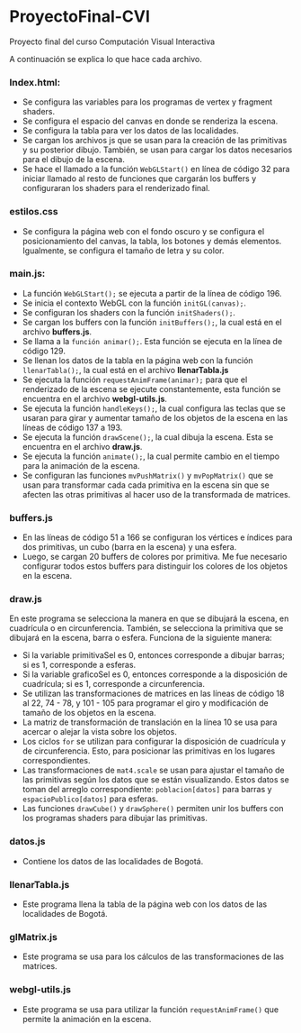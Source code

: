 # ProyectoFinal-CVI
Proyecto final del curso Computación Visual Interactiva

A continuación se explica lo que hace cada archivo.

### Index.html:

- Se configura las variables para los programas de vertex y fragment shaders.
- Se configura el espacio del canvas en donde se renderiza la escena.
- Se configura la tabla para ver los datos de las localidades. 
- Se cargan los archivos js que se usan para la creación de las primitivas y su posterior dibujo. También, se usan para cargar los datos necesarios para el dibujo de la escena.
- Se hace el llamado a la función `WebGLStart()` en línea de código 32 para iniciar llamado al resto de funciones que cargarán los buffers y configuraran los shaders para el renderizado final.

### estilos.css

- Se configura la página web con el fondo oscuro y  se configura el posicionamiento del canvas, la tabla, los botones y demás elementos. Igualmente, se configura el tamaño de letra y su color.

### main.js:
- La función `WebGLStart();` se ejecuta a partir de la línea de código 196.
- Se inicia el contexto WebGL con la función `initGL(canvas);`.
- Se configuran los shaders con la función `initShaders();`.
- Se cargan los buffers con la función `initBuffers();`, la cual está en el archivo **buffers.js**.
- Se llama a la `función animar();`. Esta función se ejecuta en la línea de código 129.
- Se llenan los datos de la tabla en la página web con la función `llenarTabla();`, la cual está en el archivo **llenarTabla.js** 
- Se ejecuta la función `requestAnimFrame(animar);` para que el renderizado de la escena se ejecute constantemente, esta función se encuentra en el archivo **webgl-utils.js**.
- Se ejecuta la función `handleKeys();`, la cual configura las teclas que se usaran para girar y aumentar tamaño de los objetos de la escena en las líneas de código 137 a 193.
- Se ejecuta la función `drawScene();`, la cual dibuja la escena. Esta se encuentra en el archivo **draw.js**.
- Se ejecuta la función `animate();`, la cual permite cambio en el tiempo para la animación de la escena.
- Se configuran las funciones `mvPushMatrix()` y `mvPopMatrix()` que se usan para transformar cada cada primitiva en la escena sin que se afecten las otras primitivas al hacer uso de la transformada de matrices.

### buffers.js

- En las líneas de código 51 a 166 se configuran los vértices e índices para dos primitivas, un cubo (barra en la escena) y una esfera.
- Luego, se cargan 20 buffers de colores por primitiva. Me fue necesario configurar todos estos buffers para distinguir los colores de los objetos en la escena.

### draw.js

En este programa se selecciona la manera en que se dibujará la escena, en cuadrícula o en circunferencia. También, se selecciona la primitiva que se dibujará en la escena, barra o esfera. Funciona de la siguiente manera:

- Si la variable primitivaSel es 0, entonces corresponde a dibujar barras; si es 1, corresponde a esferas.
- Si la variable graficoSel es 0,  entonces corresponde a la disposición de cuadrícula; si es 1, corresponde a circunferencia.
- Se utilizan las transformaciones de matrices en las líneas de código 18 al 22, 74 - 78, y 101 - 105 para programar el giro y modificación de tamaño de los objetos en la escena. 
- La matriz de transformación de translación en la línea 10 se usa para acercar o alejar la vista sobre los objetos.
- Los ciclos `for` se utilizan para configurar la disposición de cuadrícula y de circunferencia. Esto, para posicionar las primitivas en los lugares correspondientes.
- Las transformaciones de `mat4.scale` se usan para ajustar el tamaño de las primitivas según los datos que se están visualizando. Estos datos se toman del arreglo correspondiente: `poblacion[datos]` para barras y `espacioPublico[datos]` para esferas.
- Las funciones `drawCube()` y `drawSphere()` permiten unir los buffers con los programas shaders para dibujar las primitivas. 

### datos.js

- Contiene los datos de las localidades de Bogotá.

### llenarTabla.js

- Este programa llena la tabla de la página web con los datos de las localidades de Bogotá.

### glMatrix.js

- Este programa se usa para los cálculos de las transformaciones de las matrices.

### webgl-utils.js

- Este programa se usa para utilizar la función `requestAnimFrame()` que permite la animación en la escena.

